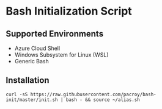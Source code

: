 # Bash Initialization Script

## Supported Environments

* Azure Cloud Shell
* Windows Subsystem for Linux (WSL)
* Generic Bash

## Installation

```Shell
curl -sS https://raw.githubusercontent.com/pacroy/bash-init/master/init.sh | bash - && source ~/alias.sh
```